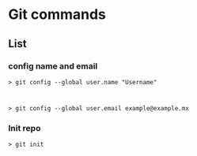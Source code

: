 # Git commands
## List
### config name and email
`> git config --global user.name "Username"`
#
`> git config --global user.email example@example.mx`
### Init repo
`> git init`
### 
